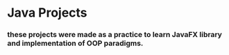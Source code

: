 # Java Projects
### these projects were made as a practice to learn JavaFX library and implementation of OOP paradigms.
